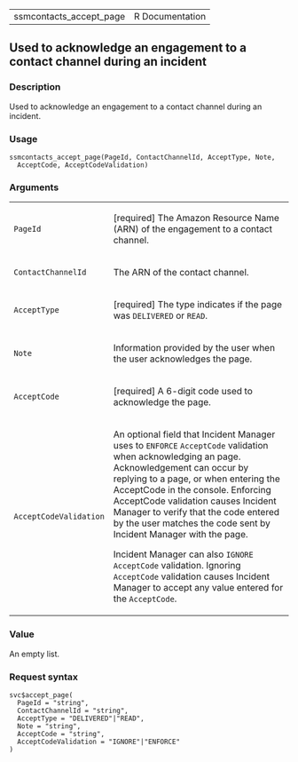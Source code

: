 <table style="width: 100%;">
<tbody>
<tr class="odd">
<td>ssmcontacts_accept_page</td>
<td style="text-align: right;">R Documentation</td>
</tr>
</tbody>
</table>

## Used to acknowledge an engagement to a contact channel during an incident

### Description

Used to acknowledge an engagement to a contact channel during an
incident.

### Usage

    ssmcontacts_accept_page(PageId, ContactChannelId, AcceptType, Note,
      AcceptCode, AcceptCodeValidation)

### Arguments

<table>
<colgroup>
<col style="width: 35%" />
<col style="width: 65%" />
</colgroup>
<tbody>
<tr class="odd">
<td><code id="ssmcontacts_accept_page_:_PageId">PageId</code></td>
<td><p>[required] The Amazon Resource Name (ARN) of the engagement to a
contact channel.</p></td>
</tr>
<tr class="even">
<td><code
id="ssmcontacts_accept_page_:_ContactChannelId">ContactChannelId</code></td>
<td><p>The ARN of the contact channel.</p></td>
</tr>
<tr class="odd">
<td><code
id="ssmcontacts_accept_page_:_AcceptType">AcceptType</code></td>
<td><p>[required] The type indicates if the page was
<code>DELIVERED</code> or <code>READ</code>.</p></td>
</tr>
<tr class="even">
<td><code id="ssmcontacts_accept_page_:_Note">Note</code></td>
<td><p>Information provided by the user when the user acknowledges the
page.</p></td>
</tr>
<tr class="odd">
<td><code
id="ssmcontacts_accept_page_:_AcceptCode">AcceptCode</code></td>
<td><p>[required] A 6-digit code used to acknowledge the page.</p></td>
</tr>
<tr class="even">
<td><code
id="ssmcontacts_accept_page_:_AcceptCodeValidation">AcceptCodeValidation</code></td>
<td><p>An optional field that Incident Manager uses to
<code>ENFORCE</code> <code>AcceptCode</code> validation when
acknowledging an page. Acknowledgement can occur by replying to a page,
or when entering the AcceptCode in the console. Enforcing AcceptCode
validation causes Incident Manager to verify that the code entered by
the user matches the code sent by Incident Manager with the page.</p>
<p>Incident Manager can also <code>IGNORE</code> <code>AcceptCode</code>
validation. Ignoring <code>AcceptCode</code> validation causes Incident
Manager to accept any value entered for the
<code>AcceptCode</code>.</p></td>
</tr>
</tbody>
</table>

### Value

An empty list.

### Request syntax

    svc$accept_page(
      PageId = "string",
      ContactChannelId = "string",
      AcceptType = "DELIVERED"|"READ",
      Note = "string",
      AcceptCode = "string",
      AcceptCodeValidation = "IGNORE"|"ENFORCE"
    )

